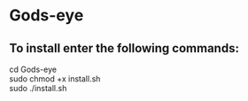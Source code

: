 # Gods-eye

<html>
  <head>
    <h2>To install enter the following commands:
    </h2>
  </head>
  <body>
    cd Gods-eye </br> sudo chmod +x install.sh </br> sudo ./install.sh
    </body>
    </html>

